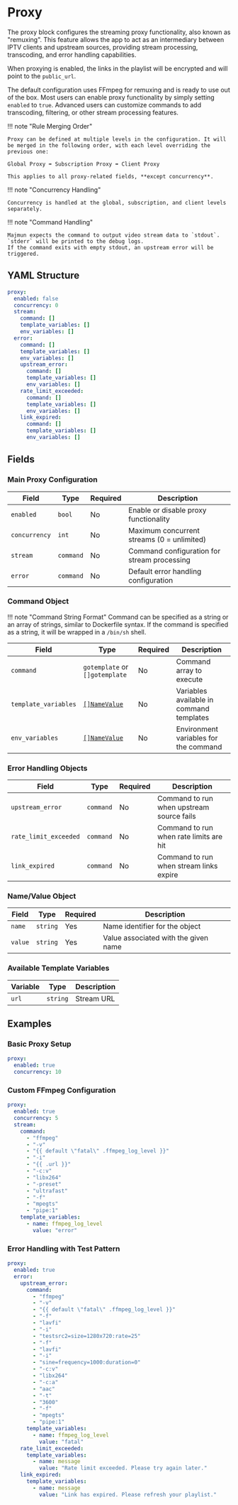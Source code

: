 # Proxy

The proxy block configures the streaming proxy functionality, also known as "remuxing".
This feature allows the app to act as an intermediary between IPTV clients and upstream sources, providing stream
processing, transcoding, and error handling capabilities.

When proxying is enabled, the links in the playlist will be encrypted and will point to the `public_url`.

The default configuration uses FFmpeg for remuxing and is ready to use out of the box. Most users can enable proxy
functionality by simply setting `enabled` to `true`. Advanced users can customize commands to add transcoding,
filtering, or other stream processing features.

!!! note "Rule Merging Order"

    Proxy can be defined at multiple levels in the configuration. It will be merged in the following order, with each level overriding the previous one:

    Global Proxy ➡ Subscription Proxy ➡ Client Proxy

    This applies to all proxy-related fields, **except concurrency**.

!!! note "Concurrency Handling"

    Concurrency is handled at the global, subscription, and client levels separately.

!!! note "Command Handling"

    Majmun expects the command to output video stream data to `stdout`. `stderr` will be printed to the debug logs. 
    If the command exits with empty stdout, an upstream error will be triggered.

## YAML Structure

```yaml
proxy:
  enabled: false
  concurrency: 0
  stream:
    command: []
    template_variables: []
    env_variables: []
  error:
    command: []
    template_variables: []
    env_variables: []
    upstream_error:
      command: []
      template_variables: []
      env_variables: []
    rate_limit_exceeded:
      command: []
      template_variables: []
      env_variables: []
    link_expired:
      command: []
      template_variables: []
      env_variables: []
```

## Fields

### Main Proxy Configuration

| Field         | Type      | Required | Description                                 |
|---------------|-----------|----------|---------------------------------------------|
| `enabled`     | `bool`    | No       | Enable or disable proxy functionality       |
| `concurrency` | `int`     | No       | Maximum concurrent streams (0 = unlimited)  |
| `stream`      | `command` | No       | Command configuration for stream processing |
| `error`       | `command` | No       | Default error handling configuration        |

### Command Object

!!! note "Command String Format"
    Command can be specified as a string or an array of strings, similar to Dockerfile syntax. If the command is specified
    as a string, it will be wrapped in a `/bin/sh` shell.

| Field                | Type                               | Required | Description                              |
|----------------------|------------------------------------|----------|------------------------------------------|
| `command`            | `gotemplate` or `[]gotemplate`     | No       | Command array to execute                 |
| `template_variables` | [`[]NameValue`](#namevalue-object) | No       | Variables available in command templates |
| `env_variables`      | [`[]NameValue`](#namevalue-object) | No       | Environment variables for the command    |

### Error Handling Objects

| Field                 | Type      | Required | Description                               |
|-----------------------|-----------|----------|-------------------------------------------|
| `upstream_error`      | `command` | No       | Command to run when upstream source fails |
| `rate_limit_exceeded` | `command` | No       | Command to run when rate limits are hit   |
| `link_expired`        | `command` | No       | Command to run when stream links expire   |

### Name/Value Object

| Field   | Type     | Required | Description                          |
|---------|----------|----------|--------------------------------------|
| `name`  | `string` | Yes      | Name identifier for the object       |
| `value` | `string` | Yes      | Value associated with the given name |

### Available Template Variables

| Variable | Type     | Description |
|----------|----------|-------------|
| `url`    | `string` | Stream URL  |

## Examples

### Basic Proxy Setup

```yaml
proxy:
  enabled: true
  concurrency: 10
```

### Custom FFmpeg Configuration

```yaml
proxy:
  enabled: true
  concurrency: 5
  stream:
    command:
      - "ffmpeg"
      - "-v"
      - "{{ default \"fatal\" .ffmpeg_log_level }}"
      - "-i"
      - "{{ .url }}"
      - "-c:v"
      - "libx264"
      - "-preset"
      - "ultrafast"
      - "-f"
      - "mpegts"
      - "pipe:1"
    template_variables:
      - name: ffmpeg_log_level
        value: "error"
```

### Error Handling with Test Pattern

```yaml
proxy:
  enabled: true
  error:
    upstream_error:
      command:
        - "ffmpeg"
        - "-v"
        - "{{ default \"fatal\" .ffmpeg_log_level }}"
        - "-f"
        - "lavfi"
        - "-i"
        - "testsrc2=size=1280x720:rate=25"
        - "-f"
        - "lavfi"
        - "-i"
        - "sine=frequency=1000:duration=0"
        - "-c:v"
        - "libx264"
        - "-c:a"
        - "aac"
        - "-t"
        - "3600"
        - "-f"
        - "mpegts"
        - "pipe:1"
      template_variables:
        - name: ffmpeg_log_level
          value: "fatal"
    rate_limit_exceeded:
      template_variables:
        - name: message
          value: "Rate limit exceeded. Please try again later."
    link_expired:
      template_variables:
        - name: message
          value: "Link has expired. Please refresh your playlist."
```